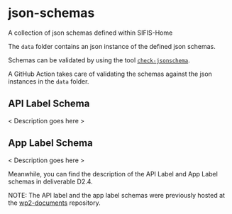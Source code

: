 # json-schemas
A collection of json schemas defined within SIFIS-Home

The `data` folder contains an json instance of the defined json schemas.

Schemas can be validated by using the tool [`check-jsonschema`](https://check-jsonschema.readthedocs.io/en/latest/).

A GitHub Action takes care of validating the schemas against the json instances in the `data` folder.

## API Label Schema
< Description goes here >


## App Label Schema
< Description goes here >

Meanwhile, you can find the description of the API Label and App Label schemas in deliverable D2.4.

NOTE: The API label and the app label schemas were previously hosted at the [wp2-documents](https://github.com/sifis-home/wp2-documents/tree/master/wp2-deliverable-2.2/schemas) repository.
